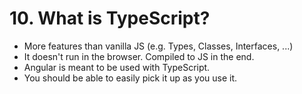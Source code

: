# 10. What is TypeScript?
- More features than vanilla JS (e.g. Types, Classes, Interfaces, ...)
- It doesn't run in the browser. Compiled to JS in the end.
- Angular is meant to be used with TypeScript.
- You should be able to easily pick it up as you use it.